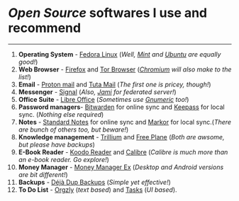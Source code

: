 # *Open Source* softwares I use and recommend
---

1. **Operating System** - [Fedora Linux](https://fedoraproject.org/) (*Well, [Mint](https://linuxmint.com/) and [Ubuntu](https://ubuntu.com/desktop) are equally good!*)
2. **Web Browser** - [Firefox](https://www.mozilla.org/en-US/firefox/) and [Tor Browser](https://www.torproject.org/download/) (*[Chromium](https://www.chromium.org/) will also make to the list!*)
3. **Email** - [Proton mail](https://protonmail.com) and [Tuta Mail](https://tuta.com) (*The first one is pricey, though!*)
4. **Messenger** - [Signal](https://signal.org/download/) (*Also, [Jami](https://jami.net/) for federated server!*)
5. **Office Suite** - [Libre Office](https://www.libreoffice.org/) (*Sometimes use [Gnumeric](http://www.gnumeric.org/) too!*)
6. **Password managers**- [Bitwarden](https://bitwarden.com/) for online sync and [Keepass](https://keepass.info/) for local sync. (*Nothing else required*)
7. **Notes** - [Standard Notes](https://standardnotes.com/) for online sync and [Markor](https://github.com/gsantner/markor) for local sync.(*There are bunch of others too, but beware!*)
8. **Knowledge management** - [Trillium](https://github.com/zadam/trilium) and [Free Plane](https://www.freeplane.org/) (*Both are awsome, but please have backups*)
9. **E-Book Reader** - [Koodo Reader](https://www.koodoreader.com/en) and [Calibre](https://calibre-ebook.com/download) (*Calibre is much more than an e-book reader. Go explore!*)
10. **Money Manager** - [Money Manager Ex](https://moneymanagerex.org/) (*Desktop and Android versions are bit different!*)
11. **Backups** - [Déjà Dup Backups](https://apps.gnome.org/en-GB/DejaDup/) (*Simple yet effective!*)
12. **To Do List** - [Orgzly](https://www.orgzly.com/) (*text based*) and [Tasks](https://tasks.org/) (*UI based*).
 
